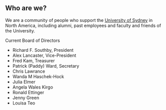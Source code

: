 ## Who are we?

We are a community of people who support the [University of Sydney](https://sydney.edu.au) in North America, including alumni, past employees and faculty and friends of the University.

Current Board of Directors

- Richard F. Southby, President
- Alex Lancaster, Vice-President
- Fred Kam, Treasurer
- Patrick (Paddy) Ward, Secretary
- Chris Lawrance
- Wanda M Haschek-Hock
- Julia Elmer
- Angela Wales Kirgo
- Ronald Ettinger
- Jenny Green
- Louisa Teo
